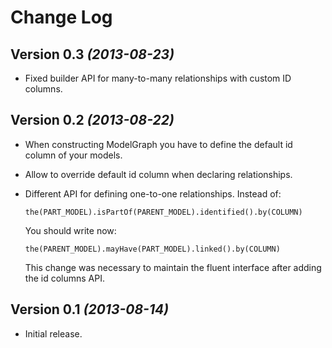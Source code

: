 Change Log
==========

Version 0.3 *(2013-08-23)*
----------------------------

 * Fixed builder API for many-to-many relationships with custom ID columns.

Version 0.2 *(2013-08-22)*
----------------------------

 * When constructing ModelGraph you have to define the default id column of your models.
 * Allow to override default id column when declaring relationships.
 * Different API for defining one-to-one relationships. Instead of: 
   
   `the(PART_MODEL).isPartOf(PARENT_MODEL).identified().by(COLUMN)`
 
   You should write now:
 
   `the(PARENT_MODEL).mayHave(PART_MODEL).linked().by(COLUMN)`
   
   This change was necessary to maintain the fluent interface after adding the id columns API.


Version 0.1 *(2013-08-14)*
----------------------------

 * Initial release.
